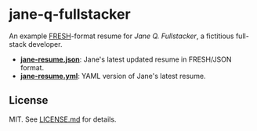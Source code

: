 jane-q-fullstacker
==================
An example [FRESH][f]-format resume for *Jane Q. Fullstacker*, a fictitious
full-stack developer.

- [**jane-resume.json**][r]: Jane's latest updated resume in FRESH/JSON format.
- [**jane-resume.yml**][y]: YAML version of Jane's latest resume.

## License

MIT. See [LICENSE.md][lic] for details.

[f]: https://github.com/fluentdesk/FRESCA
[r]: https://github.com/fluentdesk/jane-q-fullstacker/blob/master/resume/jane-resume.json
[y]: https://github.com/fluentdesk/jane-q-fullstacker/blob/master/resume/jane-resume.yml
[lic]: LICENSE.md
